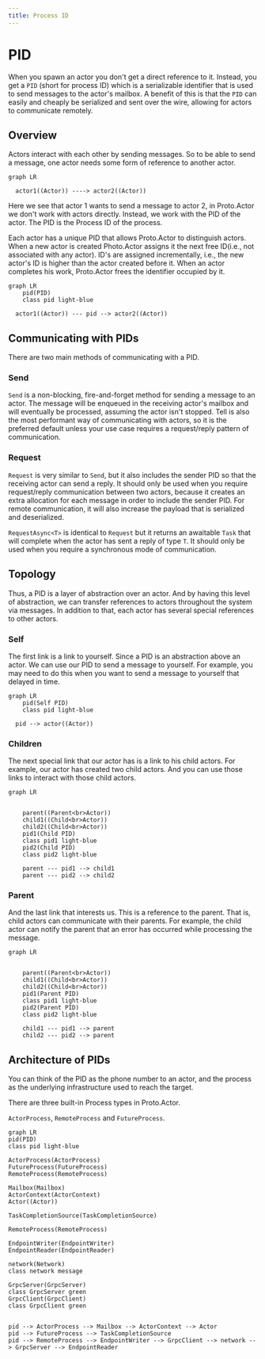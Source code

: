 ```yaml
---
title: Process ID
---
```


# PID

When you spawn an actor you don't get a direct reference to it. Instead, you get a `PID` (short for process ID) which is a serializable identifier that is used to send messages to the actor's mailbox. A benefit of this is that the `PID` can easily and cheaply be serialized and sent over the wire, allowing for actors to communicate remotely.

## Overview

Actors interact with each other by sending messages. So to be able to send a message, one actor needs some form of reference to another actor.

```mermaid
graph LR

  actor1((Actor)) ----> actor2((Actor))

```

Here we see that actor 1 wants to send a message to actor 2, in Proto.Actor we don't work with actors directly. Instead, we work with the PID of the actor. The PID is the Process ID of the process.

Each actor has a unique PID that allows Proto.Actor to distinguish actors. When a new actor is created Photo.Actor assigns it the next free ID(i.e., not associated with any actor). ID's are assigned incrementally, i.e., the new actor's ID is higher than the actor created before it. When an actor completes his work, Proto.Actor frees the identifier occupied by it.

```mermaid
graph LR
    pid(PID)
    class pid light-blue

  actor1((Actor)) --- pid --> actor2((Actor))

```

## Communicating with PIDs

There are two main methods of communicating with a PID.

### Send

`Send` is a non-blocking, fire-and-forget method for sending a message to an actor. The message will be enqueued in the receiving actor's mailbox and will eventually be processed, assuming the actor isn't stopped. Tell is also the most performant way of communicating with actors, so it is the preferred default unless your use case requires a request/reply pattern of communication.

### Request

`Request` is very similar to `Send`, but it also includes the sender PID so that the receiving actor can send a reply. It should only be used when you require request/reply communication between two actors, because it creates an extra allocation for each message in order to include the sender PID. For remote communication, it will also increase the payload that is serialized and deserialized.

`RequestAsync<T>` is identical to `Request` but it returns an awaitable `Task` that will complete when the actor has sent a reply of type `T`. It should only be used when you require a synchronous mode of communication.

## Topology

Thus, a PID is a layer of abstraction over an actor. And by having this level of abstraction, we can transfer references to actors throughout the system via messages. In addition to that, each actor has several special references to other actors.

### Self

The first link is a link to yourself. Since a PID is an abstraction above an actor. We can use our PID to send a message to yourself. For example, you may need to do this when you want to send a message to yourself that delayed in time.

```mermaid
graph LR
    pid(Self PID)
    class pid light-blue

  pid --> actor((Actor))

```

### Children

The next special link that our actor has is a link to his child actors. For example, our actor has created two child actors. And you can use those links to interact with those child actors.

```mermaid
graph LR


    parent((Parent<br>Actor))
    child1((Child<br>Actor))
    child2((Child<br>Actor))
    pid1(Child PID)
    class pid1 light-blue
    pid2(Child PID)
    class pid2 light-blue

    parent --- pid1 --> child1
    parent --- pid2 --> child2

```

### Parent

And the last link that interests us. This is a reference to the parent. That is, child actors can communicate with their parents. For example, the child actor can notify the parent that an error has occurred while processing the message.

```mermaid
graph LR


    parent((Parent<br>Actor))
    child1((Child<br>Actor))
    child2((Child<br>Actor))
    pid1(Parent PID)
    class pid1 light-blue
    pid2(Parent PID)
    class pid2 light-blue

    child1 --- pid1 --> parent
    child2 --- pid2 --> parent

```

## Architecture of PIDs

You can think of the PID as the phone number to an actor, and the process as the underlying infrastructure used to reach the target.

There are three built-in Process types in Proto.Actor.

`ActorProcess`, `RemoteProcess` and `FutureProcess`.

```mermaid
graph LR
pid(PID)
class pid light-blue

ActorProcess(ActorProcess)
FutureProcess(FutureProcess)
RemoteProcess(RemoteProcess)

Mailbox(Mailbox)
ActorContext(ActorContext)
Actor((Actor))

TaskCompletionSource(TaskCompletionSource)

RemoteProcess(RemoteProcess)

EndpointWriter(EndpointWriter)
EndpointReader(EndpointReader)

network(Network)
class network message

GrpcServer(GrpcServer)
class GrpcServer green
GrpcClient(GrpcClient)
class GrpcClient green


pid --> ActorProcess --> Mailbox --> ActorContext --> Actor
pid --> FutureProcess --> TaskCompletionSource
pid --> RemoteProcess --> EndpointWriter --> GrpcClient --> network --> GrpcServer --> EndpointReader
```
